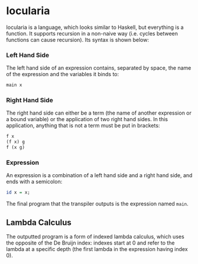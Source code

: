 # Iocularia

Iocularia is a language, which looks similar to Haskell, but everything is a function. It supports recursion in a non-naive way 
(i.e. cycles between functions can cause recursion). Its syntax is shown below: 
### Left Hand Side

The left hand side of an expression contains, separated by space, the name of the expression and the variables it binds to: 
```hs
main x
```

### Right Hand Side

The right hand side can either be a term (the name of another expression or a bound variable) or the application of two right hand sides. In this application, anything that is not a term must be put in brackets: 

```hs 
f x 
(f x) g 
f (x g)
```
### Expression 

An expression is a combination of a left hand side and a right hand side, and ends with a semicolon: 

```hs 
id x = x;
```


The final program that the transpiler outputs is the expression named `main`.

## Lambda Calculus 

The  outputted program is a form of indexed lambda calculus, which uses the opposite of the De Bruijn index: indexes start at 0 and refer to the lambda at a specific depth (the first lambda in the expression having index 0).
